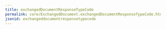 ```yaml
---
title: exchangedDocumentResponseTypeCode
permalink: core/ExchangedDocument.exchangedDocumentResponseTypeCode.html
jsonid: exchangeddocumentresponsetypecode
---
```

